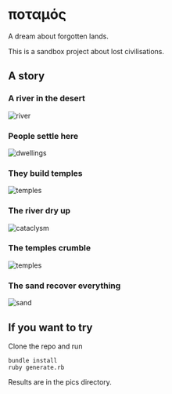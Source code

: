 # ποταμός
A dream about forgotten lands.

This is a sandbox project about lost civilisations.

## A story

### A river in the desert
![river](/demo_pics/20_a_river.jpg)

### People settle here
![dwellings](/demo_pics/40_dwellings.jpg)

### They build temples
![temples](/demo_pics/50_temples.jpg)

### The river dry up
![cataclysm](/demo_pics/60_cataclysm.jpg)

### The temples crumble
![temples](/demo_pics/70_wrecks.jpg)

### The sand recover everything
![sand](/demo_pics/80_sand_recover.jpg)

## If you want to try

Clone the repo and run
 
    bundle install
    ruby generate.rb
    
Results are in the pics directory.
